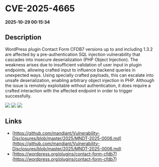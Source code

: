 # CVE-2025-4665

**2025-10-29 00:15:34**

## Description
WordPress plugin Contact Form CFDB7 versions up to and including 1.3.2 are affected by a pre-authentication SQL injection vulnerability that cascades into insecure deserialization (PHP Object Injection). The weakness arises due to insufficient validation of user input in plugin endpoints, allowing crafted input to influence backend queries in unexpected ways. Using specially crafted payloads, this can escalate into unsafe deserialization, enabling arbitrary object injection in PHP. Although the issue is remotely exploitable without authentication, it does require a crafted interaction with the affected endpoint in order to trigger successfully.

![](https://img.shields.io/static/v1?label=Score&message=9.6&color=red)
![](https://img.shields.io/static/v1?label=Severity&message=CRITICAL&color=red)
![](https://img.shields.io/static/v1?label=CWE&message=SQL&color=green)

## Links
- [https://github.com/mandiant/Vulnerability-Disclosures/blob/master/2025/MNDT-2025-0006.md](https://github.com/mandiant/Vulnerability-Disclosures/blob/master/2025/MNDT-2025-0006.md)
- [https://wordpress.org/plugins/contact-form-cfdb7](https://wordpress.org/plugins/contact-form-cfdb7)
